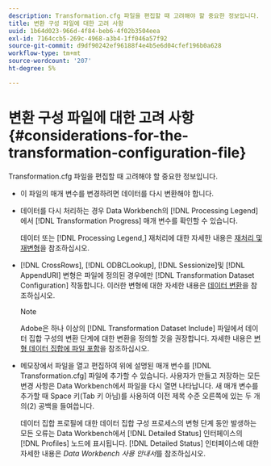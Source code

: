 ```yaml
---
description: Transformation.cfg 파일을 편집할 때 고려해야 할 중요한 정보입니다.
title: 변환 구성 파일에 대한 고려 사항
uuid: 1b64d023-966d-4f84-beb6-4f02b3504eea
exl-id: 7164ccb5-269c-4968-a3b4-1ff046a57f92
source-git-commit: d9df90242ef96188f4e4b5e6d04cfef196b0a628
workflow-type: tm+mt
source-wordcount: '207'
ht-degree: 5%

---
```


# 변환 구성 파일에 대한 고려 사항{#considerations-for-the-transformation-configuration-file}

Transformation.cfg 파일을 편집할 때 고려해야 할 중요한 정보입니다.

* 이 파일의 매개 변수를 변경하려면 데이터를 다시 변환해야 합니다.
* 데이터를 다시 처리하는 경우 Data Workbench의 [!DNL Processing Legend]에서 [!DNL Transformation Progress] 매개 변수를 확인할 수 있습니다.

   데이터 또는 [!DNL Processing Legend,] 재처리에 대한 자세한 내용은 [재처리 및 재변형](../../../home/c-dataset-const-proc/c-reproc-retrans/c-unst-reproc-retrans.md)을 참조하십시오.

* [!DNL CrossRows],  [!DNL ODBCLookup],  [!DNL Sessionize]및  [!DNL AppendURI] 변형은 파일에 정의된 경우에만  [!DNL Transformation Dataset Configuration] 작동합니다. 이러한 변형에 대한 자세한 내용은 [데이터 변환](../../../home/c-dataset-const-proc/c-data-trans/c-abt-transf.md)을 참조하십시오.

   >[!NOTE]
   >
   >Adobe은 하나 이상의 [!DNL Transformation Dataset Include] 파일에서 데이터 집합 구성의 변환 단계에 대한 변환을 정의할 것을 권장합니다. 자세한 내용은 [변형 데이터 집합에 파일 포함](../../../home/c-dataset-const-proc/c-dataset-inc-files/c-types-dataset-inc-files/c-trans-dataset-inc-files.md#concept-c64aa78ed9ce40b8a0f4932c82ff5ace)을 참조하십시오.

* 메모장에서 파일을 열고 편집하여 위에 설명된 매개 변수를 [!DNL Transformation.cfg] 파일에 추가할 수 있습니다. 사용자가 만들고 저장하는 모든 변경 사항은 Data Workbench에서 파일을 다시 열면 나타납니다. 새 매개 변수를 추가할 때 Space 키(Tab 키 아님)를 사용하여 이전 제목 수준 오른쪽에 있는 두 개의(2) 공백을 들여씁니다.

   데이터 집합 프로필에 대한 데이터 집합 구성 프로세스의 변형 단계 동안 발생하는 모든 오류는 Data Workbench에서 [!DNL Detailed Status] 인터페이스의 [!DNL Profiles] 노드에 표시됩니다. [!DNL Detailed Status] 인터페이스에 대한 자세한 내용은 *Data Workbench 사용 안내서*&#x200B;를 참조하십시오.
